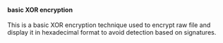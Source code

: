 ####  basic XOR encryption
This is a basic XOR encryption technique used to encrypt raw file and display it in hexadecimal format to avoid detection based on signatures.
